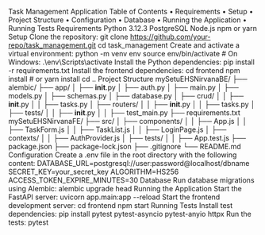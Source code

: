 Task Management Application
Table of Contents
•	Requirements
•	Setup
•	Project Structure
•	Configuration
•	Database
•	Running the Application
•	Running Tests
Requirements
Python 3.12.3
PostgreSQL
Node.js
npm or yarn
Setup
Clone the repository:
git clone https://github.com/your-repo/task_management.git
cd task_management
Create and activate a virtual environment:
python -m venv env
source env/bin/activate  # On Windows: .\env\Scripts\activate
Install the Python dependencies:
pip install -r requirements.txt
Install the frontend dependencies:
cd frontend
npm install  # or yarn install
cd ..
Project Structure
mySetuEHSNirvanaBE/
├── alembic/
├── app/
│   ├── __init__.py
│   ├── auth.py
│   ├── main.py
│   ├── models.py
│   ├── schemas.py
│   ├── database.py
│   ├── crud/
│   │   ├── __init__.py
│   │   ├── tasks.py
│   ├── routers/
│   │   ├── __init__.py
│   │   ├── tasks.py
│   ├── tests/
│   │   ├── __init__.py
│   │   ├── test_main.py
├── requirements.txt
mySetuEHSNirvanaFE/
├── src/
│   ├── components/
│   │   ├── App.js
│   │   ├── TaskForm.js
│   │   ├── TaskList.js
│   │   ├── LoginPage.js
│   ├── contexts/
│   │   ├── AuthProvider.js
│   ├── tests/
│   │   ├── App.test.js
├── package.json
├── package-lock.json
├── .gitignore
└── README.md
Configuration
Create a .env file in the root directory with the following content:
DATABASE_URL=postgresql://user:password@localhost/dbname
SECRET_KEY=your_secret_key
ALGORITHM=HS256
ACCESS_TOKEN_EXPIRE_MINUTES=30
Database
Run database migrations using Alembic:
alembic upgrade head
Running the Application
Start the FastAPI server:
uvicorn app.main:app --reload
Start the frontend development server:
cd frontend
npm start
Running Tests
Install test dependencies:
pip install pytest pytest-asyncio pytest-anyio httpx
Run the tests:
pytest
